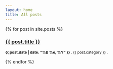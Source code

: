 ```yaml
---
layout: home
title: All posts
---
```



{% for post in site.posts %}
    <h3><a href="{{ post.url }}">{{ post.title }}</a></h3>
    <p><small><strong>{{ post.date | date: "%B %e, %Y" }}</strong> . {{ post.category }} .</small></p>
{% endfor %}
